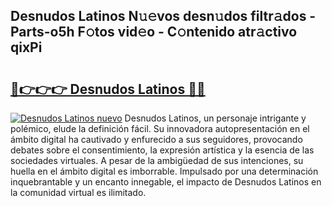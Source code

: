 ## Desnudos Latinos N𝚞𝚎vos desn𝚞dos filtr𝚊dos - Parts-o5h F𝚘tos vid𝚎o - C𝚘ntenido atr𝚊ctivo qixPi

# <h2><a href="http://mb12oac.tromn.icu/?c=Desnudos+Latinos">🔗👉👉👉 Desnudos Latinos 🔗🔗</a></h2>

[![Desnudos Latinos nuevo](https://i.imgur.com/pEAQMta.gif)](http://mb12oac.tromn.icu/?c=Desnudos+Latinos)
Desnudos Latinos, un personaje intrigante y polémico, elude la definición fácil. Su innovadora autopresentación en el ámbito digital ha cautivado y enfurecido a sus seguidores, provocando debates sobre el consentimiento, la expresión artística y la esencia de las sociedades virtuales. A pesar de la ambigüedad de sus intenciones, su huella en el ámbito digital es imborrable. Impulsado por una determinación inquebrantable y un encanto innegable, el impacto de Desnudos Latinos en la comunidad virtual es ilimitado.

